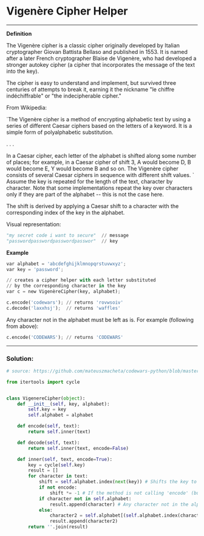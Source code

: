 # Vigenère Cipher Helper

---

**Definition**

The Vigenère cipher is a classic cipher originally developed by Italian
cryptographer Giovan Battista Bellaso and published in 1553. It is named after
a later French cryptographer Blaise de Vigenère, who had developed a stronger
autokey cipher (a cipher that incorporates the message of the text into the
key).

The cipher is easy to understand and implement, but survived three centuries of
attempts to break it, earning it the nickname "le chiffre indéchiffrable" or
"the indecipherable cipher."

From Wikipedia:

`The Vigenère cipher is a method of encrypting alphabetic text by using a
series of different Caesar ciphers based on the letters of a keyword. It is a
simple form of polyalphabetic substitution.

. . .

In a Caesar cipher, each letter of the alphabet is shifted along some number of
places; for example, in a Caesar cipher of shift 3, A would become D, B would
become E, Y would become B and so on. The Vigenère cipher consists of several
Caesar ciphers in sequence with different shift values.
`
Assume the key is repeated for the length of the text, character by character.
Note that some implementations repeat the key over characters only if they are
part of the alphabet -- this is not the case here.

The shift is derived by applying a Caesar shift to a character with the corresponding index of the key in the alphabet.

Visual representation:

```python
"my secret code i want to secure"  // message
"passwordpasswordpasswordpasswor"  // key
```

**Example**

```python
var alphabet = 'abcdefghijklmnopqrstuvwxyz';
var key = 'password';

// creates a cipher helper with each letter substituted
// by the corresponding character in the key
var c = new VigenèreCipher(key, alphabet);

c.encode('codewars'); // returns 'rovwsoiv'
c.decode('laxxhsj');  // returns 'waffles'
```

Any character not in the alphabet must be left as is. For example (following from above):

```python
c.encode('CODEWARS'); // returns 'CODEWARS'
```

---

### Solution:

```python
# source: https://github.com/mateuszmacheta/codewars-python/blob/master/Vigenere-Cipher-Helper.py

from itertools import cycle


class VigenereCipher(object):
    def __init__(self, key, alphabet):
        self.key = key
        self.alphabet = alphabet

    def encode(self, text):
        return self.inner(text)

    def decode(self, text):
        return self.inner(text, encode=False)

    def inner(self, text, encode=True):
        key = cycle(self.key)
        result = []
        for character in text:
            shift = self.alphabet.index(next(key)) # Shifts the key to match the text size
            if not encode:
                shift *= -1 # If the method is not calling 'encode' (but rather decode), shifts the opposite way
            if character not in self.alphabet:
                result.append(character) # Any character not in the alphabet returns as is
            else:
                character2 = self.alphabet[(self.alphabet.index(character) + shift) % len(self.alphabet)] # Does all the conversions 
                result.append(character2)
        return ''.join(result)
```
